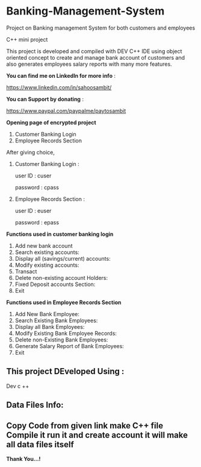 # Banking-Management-System
Project on Banking management System for both customers and employees

C++ mini project

This project is developed and compiled with DEV C++ IDE using object oriented concept to create and manage bank account of customers and also generates employees salary reports with many more features.

**You can find me on LinkedIn for more info** : 

https://www.linkedin.com/in/sahoosambit/

**You can Support by donating** : 

https://www.paypal.com/paypalme/paytosambit

**Opening page of encrypted project**
1. Customer Banking Login
2. Employee Records Section

After giving choice,
1. Customer Banking Login : 
   
   user ID  : cuser
   
   password : cpass

2. Employee Records Section :
   
   user ID  : euser
   
   password : epass
  
**Functions used in customer banking login**
1. Add new bank account
2. Search existing accounts:
3. Display all (savings/current) accounts:
4. Modify existing accounts:
5. Transact
6. Delete non-existing account Holders:
7. Fixed Deposit accounts Section:
8. Exit

**Functions used in Employee Records Section**
1. Add New Bank Employee:
2. Search Existing Bank Employees:
3. Display all Bank Employees:
4. Modify Existing Bank Employee Records:
5. Delete non-Existing Bank Employees:
6. Generate Salary Report of Bank Employees:
7. Exit

This project DEveloped Using :
----------------------------------------------------------------------
Dev c ++

Data Files Info:
----------------------------------------------------------------------
Copy Code from given link make C++ file
Compile it run it and create account it will make 
all data files itself
----------------------------------------------------------------------
  **Thank You...!**
